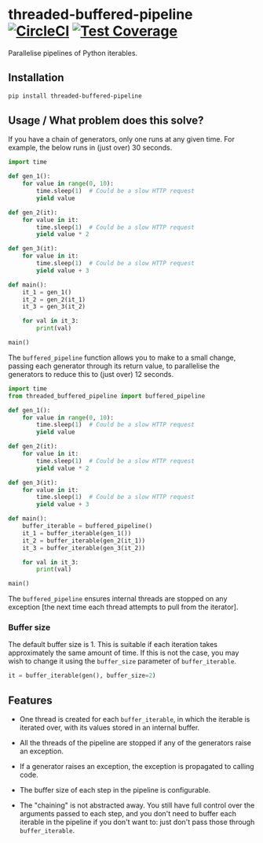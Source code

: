 # threaded-buffered-pipeline [![CircleCI](https://circleci.com/gh/michalc/threaded-buffered-pipeline.svg?style=shield)](https://circleci.com/gh/michalc/threaded-buffered-pipeline) [![Test Coverage](https://api.codeclimate.com/v1/badges/9b8b2d41ed7dc90ed57d/test_coverage)](https://codeclimate.com/github/michalc/threaded-buffered-pipeline/test_coverage)

Parallelise pipelines of Python iterables.

## Installation

```bash
pip install threaded-buffered-pipeline
```

## Usage / What problem does this solve?

If you have a chain of generators, only one runs at any given time. For example, the below runs in (just over) 30 seconds.

```python
import time

def gen_1():
    for value in range(0, 10):
        time.sleep(1)  # Could be a slow HTTP request
        yield value

def gen_2(it):
    for value in it:
        time.sleep(1)  # Could be a slow HTTP request
        yield value * 2

def gen_3(it):
    for value in it:
        time.sleep(1)  # Could be a slow HTTP request
        yield value + 3

def main():
    it_1 = gen_1()
    it_2 = gen_2(it_1)
    it_3 = gen_3(it_2)

    for val in it_3:
        print(val)

main()
```

The `buffered_pipeline` function allows you to make to a small change, passing each generator through its return value, to parallelise the generators to reduce this to (just over) 12 seconds.

```python
import time
from threaded_buffered_pipeline import buffered_pipeline

def gen_1():
    for value in range(0, 10):
        time.sleep(1)  # Could be a slow HTTP request
        yield value

def gen_2(it):
    for value in it:
        time.sleep(1)  # Could be a slow HTTP request
        yield value * 2

def gen_3(it):
    for value in it:
        time.sleep(1)  # Could be a slow HTTP request
        yield value + 3

def main():
    buffer_iterable = buffered_pipeline()
    it_1 = buffer_iterable(gen_1())
    it_2 = buffer_iterable(gen_2(it_1))
    it_3 = buffer_iterable(gen_3(it_2))

    for val in it_3:
        print(val)

main()
```

The `buffered_pipeline` ensures internal threads are stopped on any exception [the next time each thread attempts to pull from the iterator].


### Buffer size

The default buffer size is 1. This is suitable if each iteration takes approximately the same amount of time. If this is not the case, you may wish to change it using the `buffer_size` parameter of `buffer_iterable`.

```python
it = buffer_iterable(gen(), buffer_size=2)
```

## Features

- One thread is created for each `buffer_iterable`, in which the iterable is iterated over, with its values stored in an internal buffer.

- All the threads of the pipeline are stopped if any of the generators raise an exception.

- If a generator raises an exception, the exception is propagated to calling code.

- The buffer size of each step in the pipeline is configurable.

- The "chaining" is not abstracted away. You still have full control over the arguments passed to each step, and you don't need to buffer each iterable in the pipeline if you don't want to: just don't pass those through `buffer_iterable`.
